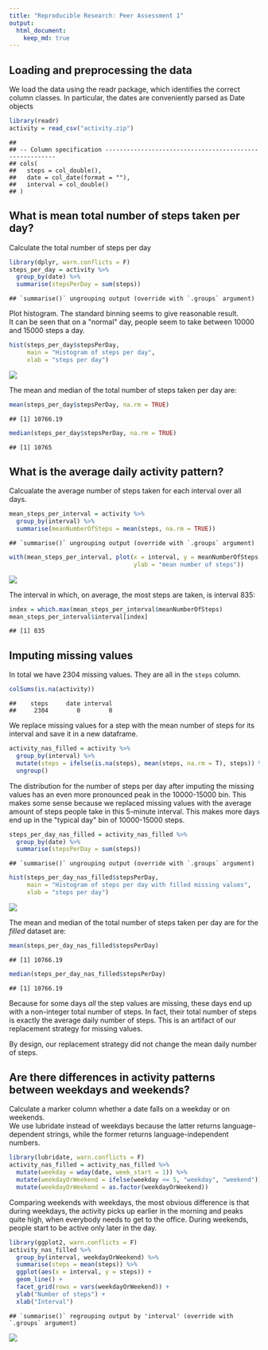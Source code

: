 ```yaml
---
title: "Reproducible Research: Peer Assessment 1"
output: 
  html_document:
    keep_md: true
---
```



## Loading and preprocessing the data
We load the data using the readr package, which identifies the correct column classes. In particular, the dates are conveniently parsed as Date objects

```r
library(readr)
activity = read_csv("activity.zip")
```

```
## 
## -- Column specification --------------------------------------------------------
## cols(
##   steps = col_double(),
##   date = col_date(format = ""),
##   interval = col_double()
## )
```



## What is mean total number of steps taken per day?
Calculate the total number of steps per day

```r
library(dplyr, warn.conflicts = F)
steps_per_day = activity %>% 
  group_by(date) %>% 
  summarise(stepsPerDay = sum(steps))
```

```
## `summarise()` ungrouping output (override with `.groups` argument)
```
Plot histogram. The standard binning seems to give reasonable result.  
It can be seen that on a "normal" day, people seem to take between 10000 and 15000 steps a day.

```r
hist(steps_per_day$stepsPerDay,
     main = "Histogram of steps per day",
     xlab = "steps per day")
```

![](PA1_template_files/figure-html/unnamed-chunk-3-1.png)<!-- -->

The mean and median of the total number of steps taken per day are:

```r
mean(steps_per_day$stepsPerDay, na.rm = TRUE)
```

```
## [1] 10766.19
```

```r
median(steps_per_day$stepsPerDay, na.rm = TRUE)
```

```
## [1] 10765
```

## What is the average daily activity pattern?
Calcualate the average number of steps taken for each interval over all days.

```r
mean_steps_per_interval = activity %>% 
  group_by(interval) %>% 
  summarise(meanNumberOfSteps = mean(steps, na.rm = TRUE))
```

```
## `summarise()` ungrouping output (override with `.groups` argument)
```

```r
with(mean_steps_per_interval, plot(x = interval, y = meanNumberOfSteps, type = "l",
                                   ylab = "mean number of steps"))
```

![](PA1_template_files/figure-html/unnamed-chunk-6-1.png)<!-- -->

The interval in which, on average, the most steps are taken, is interval 835: 

```r
index = which.max(mean_steps_per_interval$meanNumberOfSteps)
mean_steps_per_interval$interval[index]
```

```
## [1] 835
```
## Imputing missing values
In total we have 2304 missing values. They are all in the `steps` column.

```r
colSums(is.na(activity))
```

```
##    steps     date interval 
##     2304        0        0
```
We replace missing values for a step with the mean number of steps for its interval and save it in a new dataframe.


```r
activity_nas_filled = activity %>% 
  group_by(interval) %>% 
  mutate(steps = ifelse(is.na(steps), mean(steps, na.rm = T), steps)) %>% 
  ungroup()
```

The distribution for the number of steps per day after imputing the missing values has an even more pronounced peak in the 10000-15000 bin. This makes some sense because we replaced missing values with the average amount of steps people take in this 5-minute interval. This makes more days end up in the "typical day" bin of 10000-15000 steps.

```r
steps_per_day_nas_filled = activity_nas_filled %>% 
  group_by(date) %>% 
  summarise(stepsPerDay = sum(steps))
```

```
## `summarise()` ungrouping output (override with `.groups` argument)
```

```r
hist(steps_per_day_nas_filled$stepsPerDay,
     main = "Histogram of steps per day with filled missing values",
     xlab = "steps per day")
```

![](PA1_template_files/figure-html/unnamed-chunk-10-1.png)<!-- -->

The mean and median of the total number of steps taken per day are for the _filled_ dataset are:

```r
mean(steps_per_day_nas_filled$stepsPerDay)
```

```
## [1] 10766.19
```

```r
median(steps_per_day_nas_filled$stepsPerDay)
```

```
## [1] 10766.19
```
Because for some days _all_ the step values are missing, these days end up with a non-integer total number of steps. In fact, their total number of steps is exactly the average daily number of steps. This is an artifact of our replacement strategy for missing values.

By design, our replacement strategy did not change the mean daily number of steps.

## Are there differences in activity patterns between weekdays and weekends?
Calculate a marker column whether a date falls on a weekday or on weekends.  
We use lubridate instead of weekdays because the latter returns language-dependent strings, while the former returns language-independent numbers.

```r
library(lubridate, warn.conflicts = F)
activity_nas_filled = activity_nas_filled %>% 
  mutate(weekday = wday(date, week_start = 1)) %>% 
  mutate(weekdayOrWeekend = ifelse(weekday <= 5, "weekday", "weekend")) %>% 
  mutate(weekdayOrWeekend = as.factor(weekdayOrWeekend))
```


Comparing weekends with weekdays, the most obvious difference is that during weekdays, the activity picks up earlier in the morning and peaks quite high, when everybody needs to get to the office. During weekends, people start to be active only later in the day.

```r
library(ggplot2, warn.conflicts = F)
activity_nas_filled %>% 
  group_by(interval, weekdayOrWeekend) %>% 
  summarise(steps = mean(steps)) %>% 
  ggplot(aes(x = interval, y = steps)) +
  geom_line() +
  facet_grid(rows = vars(weekdayOrWeekend)) +
  ylab("Number of steps") +
  xlab("Interval")
```

```
## `summarise()` regrouping output by 'interval' (override with `.groups` argument)
```

![](PA1_template_files/figure-html/unnamed-chunk-13-1.png)<!-- -->
